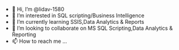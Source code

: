 - 👋 Hi, I’m @lidav-1580
- 👀 I’m interested in SQL scripting/Business Intelligence
- 🌱 I’m currently learning SSIS,Data Analytics & Reports
- 💞️ I’m looking to collaborate on MS SQL Scripting,Data Analytics & Reporting
- 📫 How to reach me ...

<!---
lidav-1580/lidav-1580 is a ✨ special ✨ repository because its `README.md` (this file) appears on your GitHub profile.
You can click the Preview link to take a look at your changes.
--->

